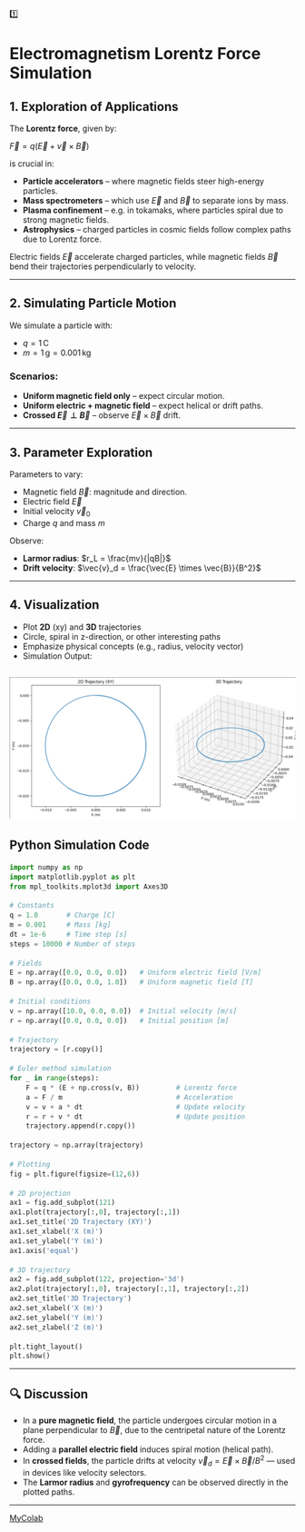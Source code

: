1️⃣
# Electromagnetism Lorentz Force Simulation

## 1. Exploration of Applications

The **Lorentz force**, given by:

$\vec{F} = q(\vec{E} + \vec{v} \times \vec{B})$

is crucial in:

* **Particle accelerators** – where magnetic fields steer high-energy particles.
* **Mass spectrometers** – which use $\vec{E}$ and $\vec{B}$ to separate ions by mass.
* **Plasma confinement** – e.g. in tokamaks, where particles spiral due to strong magnetic fields.
* **Astrophysics** – charged particles in cosmic fields follow complex paths due to Lorentz force.

Electric fields $\vec{E}$ accelerate charged particles, while magnetic fields $\vec{B}$ bend their trajectories perpendicularly to velocity.

---

## 2. Simulating Particle Motion

We simulate a particle with:

* $q = 1 \, \text{C}$
* $m = 1 \, \text{g} = 0.001 \, \text{kg}$

### Scenarios:

* **Uniform magnetic field only** – expect circular motion.
* **Uniform electric + magnetic field** – expect helical or drift paths.
* **Crossed $\vec{E} \perp \vec{B}$** – observe $\vec{E} \times \vec{B}$ drift.

---

## 3. Parameter Exploration

Parameters to vary:

* Magnetic field $\vec{B}$: magnitude and direction.
* Electric field $\vec{E}$
* Initial velocity $\vec{v}_0$
* Charge $q$ and mass $m$

Observe:

* **Larmor radius**: $r_L = \frac{mv}{|qB|}$
* **Drift velocity**: $\vec{v}_d = \frac{\vec{E} \times \vec{B}}{B^2}$

---

## 4. Visualization

* Plot **2D** (xy) and **3D** trajectories
* Circle, spiral in z-direction, or other interesting paths
* Emphasize physical concepts (e.g., radius, velocity vector)
* Simulation Output:

![alt text](image.png)
---

## Python Simulation Code

```python
import numpy as np
import matplotlib.pyplot as plt
from mpl_toolkits.mplot3d import Axes3D

# Constants
q = 1.0       # Charge [C]
m = 0.001     # Mass [kg]
dt = 1e-6     # Time step [s]
steps = 10000 # Number of steps

# Fields
E = np.array([0.0, 0.0, 0.0])   # Uniform electric field [V/m]
B = np.array([0.0, 0.0, 1.0])   # Uniform magnetic field [T]

# Initial conditions
v = np.array([10.0, 0.0, 0.0])  # Initial velocity [m/s]
r = np.array([0.0, 0.0, 0.0])   # Initial position [m]

# Trajectory
trajectory = [r.copy()]

# Euler method simulation
for _ in range(steps):
    F = q * (E + np.cross(v, B))         # Lorentz force
    a = F / m                            # Acceleration
    v = v + a * dt                       # Update velocity
    r = r + v * dt                       # Update position
    trajectory.append(r.copy())

trajectory = np.array(trajectory)

# Plotting
fig = plt.figure(figsize=(12,6))

# 2D projection
ax1 = fig.add_subplot(121)
ax1.plot(trajectory[:,0], trajectory[:,1])
ax1.set_title('2D Trajectory (XY)')
ax1.set_xlabel('X (m)')
ax1.set_ylabel('Y (m)')
ax1.axis('equal')

# 3D trajectory
ax2 = fig.add_subplot(122, projection='3d')
ax2.plot(trajectory[:,0], trajectory[:,1], trajectory[:,2])
ax2.set_title('3D Trajectory')
ax2.set_xlabel('X (m)')
ax2.set_ylabel('Y (m)')
ax2.set_zlabel('Z (m)')

plt.tight_layout()
plt.show()
```

---

## 🔍 Discussion

* In a **pure magnetic field**, the particle undergoes circular motion in a plane perpendicular to $\vec{B}$, due to the centripetal nature of the Lorentz force.
* Adding a **parallel electric field** induces spiral motion (helical path).
* In **crossed fields**, the particle drifts at velocity $\vec{v}_d = \vec{E} \times \vec{B}/B^2$ — used in devices like velocity selectors.
* The **Larmor radius** and **gyrofrequency** can be observed directly in the plotted paths.

---

[MyColab](https://colab.research.google.com/drive/1mKzx5NRdaniyCGZngB0npskZLA5BKDbT)
